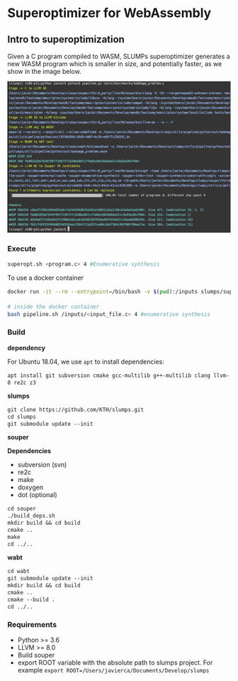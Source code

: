 # Superoptimizer for WebAssembly


## Intro to superoptimization

Given a C program compiled to WASM, SLUMPs superoptimizer generates a new WASM program which is smaller in size, and potentially faster, as we show in the image below.

![pass](docs/pass.png)


### Execute
```bash
superopt.sh <program.c> 4 #Enumerative synthesis
```

To use a docker container

```bash
docker run -it --rm --entrypoint=/bin/bash -v $(pwd):/inputs slumps/superoptimizer:latest #CEGIS

# inside the docker container
bash pipeline.sh /inputs/<input_file.c> 4 #enumerative synthesis
```

### Build

__dependency__

For Ubuntu 18.04, we use `apt` to install dependencies:
```
apt install git subversion cmake gcc-multilib g++-multilib clang llvm-8 re2c z3
```

__slumps__

```
git clone https://github.com/KTH/slumps.git
cd slumps
git submodule update --init
```

__souper__

**Dependencies**
 - subversion (svn)
 - re2c
 - make
 - doxygen
 - dot (optional)

```
cd souper
./build_deps.sh
mkdir build && cd build
cmake ..
make
cd ../..
```

__wabt__

```
cd wabt
git submodule update --init
mkdir build && cd build
cmake ..
cmake --build .
cd ../..
```

### Requirements

- Python >= 3.6
- LLVM >= 8.0
- Build souper
- export ROOT variable with the absolute path to slumps project. For example ```export ROOT=/Users/javierca/Documents/Develop/slumps```
